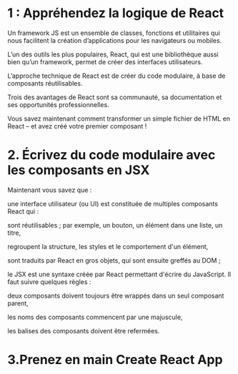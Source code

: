 # 1 : Appréhendez la logique de React

Un framework JS est un ensemble de classes, fonctions et utilitaires qui nous facilitent la création d’applications pour les navigateurs ou mobiles.

L’un des outils les plus populaires, React, qui est une bibliothèque aussi bien qu’un framework, permet de créer des interfaces utilisateurs.

L’approche technique de React est de créer du code modulaire, à base de composants réutilisables.

Trois des avantages de React sont sa communauté, sa documentation et ses opportunités professionnelles.

Vous savez maintenant comment transformer un simple fichier de HTML en React – et avez créé votre premier composant !


# 2. Écrivez du code modulaire avec les composants en JSX

Maintenant vous savez que :

une interface utilisateur (ou UI) est constituée de multiples composants React qui :

sont réutilisables ; par exemple, un bouton, un élément dans une liste, un titre,

regroupent la structure, les styles et le comportement d'un élément,

sont traduits par React en gros objets, qui sont ensuite greffés au DOM ;

le JSX est une syntaxe créée par React permettant d'écrire du JavaScript. Il faut suivre quelques règles :

deux composants doivent toujours être wrappés dans un seul composant parent,

les noms des composants commencent par une majuscule,

les balises des composants doivent être refermées.

# 3.Prenez en main Create React App
